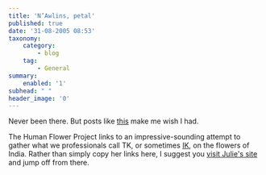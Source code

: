 ```yaml
---
title: 'N’Awlins, petal'
published: true
date: '31-08-2005 08:53'
taxonomy:
    category:
        - blog
    tag:
        - General
summary:
    enabled: '1'
subhead: " "
header_image: '0'
---
```


Never been there. But posts like [this](https://www.tbray.org/ongoing/When/200x/2005/08/30/Nawlins) make me wish I had.

The Human Flower Project links to an impressive-sounding attempt to gather what we professionals call TK, or sometimes [IK](https://en.wikipedia.org/wiki/Indigenous_knowledge), on the flowers of India. Rather than simply copy her links here, I suggest you [visit Julie's site](https://web.archive.org/web/20060324144330/http://www.humanflowerproject.com/index.php/weblog/get_back_flowers_of_india/) and jump off from there.
